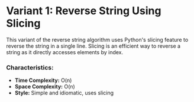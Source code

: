 # Variant 1: Reverse String Using Slicing

This variant of the reverse string algorithm uses Python's slicing feature to reverse the string in a single line. Slicing is an efficient way to reverse a string as it directly accesses elements by index.

### Characteristics:
- **Time Complexity:** O(n)
- **Space Complexity:** O(n)
- **Style:** Simple and idiomatic, uses slicing
